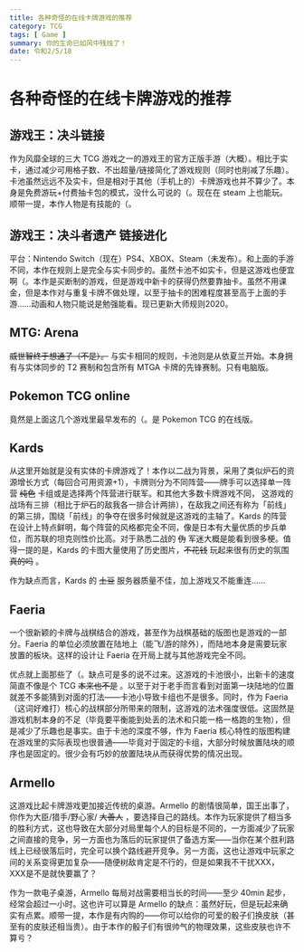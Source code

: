 ```yaml
---
title: 各种奇怪的在线卡牌游戏的推荐
category: TCG
tags: [ Game ]
summary: 你的生命已如风中残烛了！
date: 令和2/5/18
---
```

# 各种奇怪的在线卡牌游戏的推荐

## 游戏王：决斗链接
作为风靡全球的三大 TCG 游戏之一的游戏王的官方正版手游（大概）。相比于实卡，通过减少可用格子数、不出超量/链接简化了游戏规则（同时也削减了乐趣）。卡池虽然远远不及实卡，但是相对于其他（手机上的）卡牌游戏也并不算少了。本身是免费游玩+付费抽卡包的模式，没什么可说的（。现在在 steam 上也能玩。顺带一提，本作人物是有技能的（。

## 游戏王：决斗者遗产 链接进化
平台：Nintendo Switch（现在）PS4、XBOX、Steam（未发布）。和上面的手游不同，本作在规则上是完全与实卡同步的。虽然卡池不如实卡，但是这游戏也便宜啊（。本作是买断制的游戏，但是游戏中新卡的获得仍然要靠抽卡。虽然不用课金，但是本作对与重复卡牌不做处理，以至于抽卡的困难程度甚至高于上面的手游……动画和人物只能说是勉强能看。现已更新大师规则2020。

## MTG: Arena
~~威世智终于想通了（不是）。~~ 与实卡相同的规则，卡池则是从依夏兰开始。本身拥有与实体同步的 T2 赛制和包含所有 MTGA 卡牌的先锋赛制。只有电脑版。

## Pokemon TCG online
竟然是上面这几个游戏里最早发布的（。是 Pokemon TCG 的在线版。

## Kards
从这里开始就是没有实体的卡牌游戏了！本作以二战为背景，采用了类似炉石的资源增长方式（每回合可用资源+1），卡牌则分为不同阵营——牌手可以选择单一阵营 ~~纯色~~ 卡组或是选择两个阵营进行联军。和其他大多数卡牌游戏不同， 这游戏的战场有三排（相比于炉石的敌我各一排合计两排），在敌我之间还有称为「前线」的第三排，围绕「前线」的争夺在很多时候就是这游戏的主轴了。Kards 的阵营在设计上特点鲜明，每个阵营的风格都完全不同，像是日本有大量优质的步兵单位，而苏联的坦克则性价比高。对于熟悉二战的 ~~伪~~ 军迷大概是能看到很多梗。值得一提的是，Kards 的卡图大量使用了历史图片，~~不花钱~~ 玩起来很有历史的氛围 ~~真的吗~~ 。

作为缺点而言，Kards 的 ~~土豆~~ 服务器质量不佳，加上游戏又不能重连……

## Faeria
一个很新颖的卡牌与战棋结合的游戏，甚至作为战棋基础的版图也是游戏的一部分。Faeria 的单位必须放置在陆地上（能飞/游的除外），而陆地本身是需要玩家放置的板块。这样的设计让 Faeria 在开局上就与其他游戏完全不同。

优点就上面那些了（。缺点可是多的说不过来。这游戏的卡池很小，出新卡的速度简直不像是个 TCG ~~本来也不是~~ 。以至于对于老手而言看到对面第一块陆地的位置就差不多能猜到对面的打法——卡池小导致卡组也不是很多。同时，作为 Faeria（这词好难打）核心的战棋部分所带来的限制，这游戏的法术强度很低。这固然是游戏机制本身的不足（毕竟要平衡能到处丢的法术和只能一格一格跑的生物），但是减少了乐趣也是事实。由于卡池的深度不够，作为 Faeria 核心特性的版图构建在游戏里的实际表现也很普通——毕竟对于固定的卡组，大部分时候放置陆块的顺序也是固定的。很少会有巧妙的放置陆块从而获得优势的情况出现。

## Armello
这游戏比起卡牌游戏更加接近传统的桌游。Armello 的剧情很简单，国王出事了，你作为大臣/猎手/野心家/ ~~大善人~~ ，要选择自己的路线。本作为玩家提供了相当多的胜利方式，这也导致在大部分对局里每个人的目标是不同的，一方面减少了玩家之间直接的竞争，另一方面也为落后的玩家提供了备选方案——当你在某个胜利路线上已经很落后时，完全可以换个路线避开竞争。另一方面，这也让游戏中玩家之间的关系变得更加复杂——随便树敌肯定是不行的，但是如果我不干扰XXX，XXX是不是就快要赢了？

作为一款电子桌游，Armello 每局对战需要相当长的时间——至少 40min 起步，经常会超过一小时。这也许可以算是 Armello 的缺点：虽然好玩，但是玩起来确实有点累。顺带一提，本作是有内购的——你可以给你的可爱的骰子们换皮肤（甚至有的皮肤还相当贵）。由于本作的骰子们有很帅气的物理效果，这些皮肤也许不算亏？
